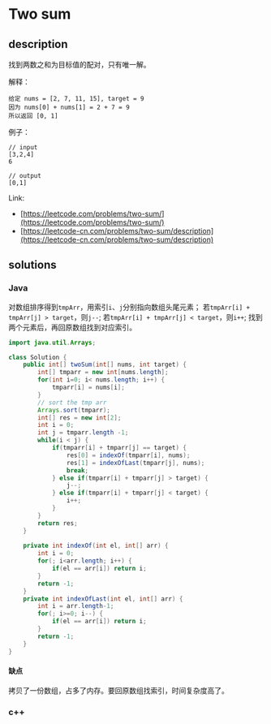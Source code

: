 # Two sum

## description

找到两数之和为目标值的配对，只有唯一解。

解释：
```
给定 nums = [2, 7, 11, 15], target = 9
因为 nums[0] + nums[1] = 2 + 7 = 9
所以返回 [0, 1]
```

例子：
```
// input
[3,2,4]
6

// output
[0,1]
```

Link:
- [https://leetcode.com/problems/two-sum/](https://leetcode.com/problems/two-sum/)
- [https://leetcode-cn.com/problems/two-sum/description](https://leetcode-cn.com/problems/two-sum/description)

## solutions

### Java

对数组排序得到`tmpArr`，用索引`i`、`j`分别指向数组头尾元素；
若`tmpArr[i] + tmpArr[j] > target`，则`j--`;
若`tmpArr[i] + tmpArr[j] < target`，则`i++`;
找到两个元素后，再回原数组找到对应索引。

```java
import java.util.Arrays;

class Solution {
    public int[] twoSum(int[] nums, int target) {
        int[] tmparr = new int[nums.length];
        for(int i=0; i< nums.length; i++) {
            tmparr[i] = nums[i];
        }
        // sort the tmp arr
        Arrays.sort(tmparr);
        int[] res = new int[2];
        int i = 0;
        int j = tmparr.length -1;
        while(i < j) {
            if(tmparr[i] + tmparr[j] == target) {
                res[0] = indexOf(tmparr[i], nums);
                res[1] = indexOfLast(tmparr[j], nums);
                break;
            } else if(tmparr[i] + tmparr[j] > target) {
                j--;
            } else if(tmparr[i] + tmparr[j] < target) {
                i++;
            }
        }
        return res;
    }
    
    private int indexOf(int el, int[] arr) {
        int i = 0;
        for(; i<arr.length; i++) {
            if(el == arr[i]) return i;
        }
        return -1;
    }
    private int indexOfLast(int el, int[] arr) {
        int i = arr.length-1;
        for(; i>=0; i--) {
            if(el == arr[i]) return i;
        }
        return -1;
    }
}
```

#### 缺点

拷贝了一份数组，占多了内存。要回原数组找索引，时间复杂度高了。

### c++